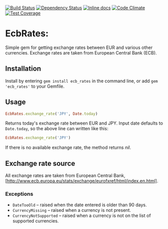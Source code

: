 [![Build Status](https://travis-ci.org/ucetnictvi-on-line/ecb_rates.svg)](https://travis-ci.org/ucetnictvi-on-line/ico-validator)
[![Dependency Status](https://gemnasium.com/ucetnictvi-on-line/ecb_rates.svg)](https://gemnasium.com/ucetnictvi-on-line/ecb_rates)
[![Inline docs](http://inch-ci.org/github/ucetnictvi-on-line/ecb_rates.svg?branch=master)](http://inch-ci.org/github/ucetnictvi-on-line/ecb_rates)
[![Code Climate](https://codeclimate.com/github/ucetnictvi-on-line/ecb_rates/badges/gpa.svg)](https://codeclimate.com/github/ucetnictvi-on-line/ecb_rates)
[![Test Coverage](https://codeclimate.com/github/ucetnictvi-on-line/ecb_rates/badges/coverage.svg)](https://codeclimate.com/github/ucetnictvi-on-line/ecb_rates)

# EcbRates:

Simple gem for getting exchange rates between EUR and various other currencies. Exchange rates are taken from European Central Bank (ECB).

## Installation

Install by entering `gem install ecb_rates` in the command line, or add `gem 'ecb_rates'` to your Gemfile.

## Usage

```ruby
EcbRates.exchange_rate('JPY', Date.today)
```

Returns today's exchange rate between EUR and JPY. Input date
defaults to `Date.today`, so the above line can written like this:

```ruby
EcbRates.exchange_rate('JPY')
```

If there is no available exchange rate, the method returns *nil*.

## Exchange rate source

All exchange rates are taken from European Central Bank,
[http://www.ecb.europa.eu/stats/exchange/eurofxref/html/index.en.html].

### Exceptions
* `DateTooOld` – raised when the date entered is older than 90 days.
* `CurrencyMissing` – raised when a currency is not present.
* `CurrencyNotSupported` – raised when a currency is not on the list of supported
currencies.
